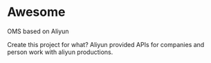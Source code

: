 # Awesome
OMS based on Aliyun

Create this project for what?
  Aliyun provided APIs for companies and person work with aliyun productions. 
